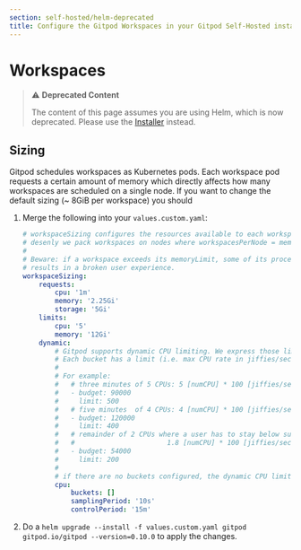 ```yaml
---
section: self-hosted/helm-deprecated
title: Configure the Gitpod Workspaces in your Gitpod Self-Hosted installation
---
```


<script context="module">
  export const prerender = true;
</script>

# Workspaces

> ⚠️ **Deprecated Content**
>
> The content of this page assumes you are using Helm, which is now deprecated. Please use the [Installer](../../latest) instead.

## Sizing

Gitpod schedules workspaces as Kubernetes pods. Each workspace pod requests a certain amount of memory which directly affects how many workspaces are scheduled on a single node.
If you want to change the default sizing (~ 8GiB per workspace) you should

1.  Merge the following into your `values.custom.yaml`:

    ```yaml
    # workspaceSizing configures the resources available to each workspace. These settings directly impact how
    # desenly we pack workspaces on nodes where workspacesPerNode = memoryAvailable(node) / memoryRequest.
    #
    # Beware: if a workspace exceeds its memoryLimit, some of its processes may be terminated (OOM-kill) which
    # results in a broken user experience.
    workspaceSizing:
        requests:
            cpu: '1m'
            memory: '2.25Gi'
            storage: '5Gi'
        limits:
            cpu: '5'
            memory: '12Gi'
        dynamic:
            # Gitpod supports dynamic CPU limiting. We express those limits in "buckets of CPU time" (jiffies where 1 jiffie is 1% of a vCPU).
            # Each bucket has a limit (i.e. max CPU rate in jiffies/sec, 100 jiffies/sec = 1 vCPU).
            #
            # For example:
            #   # three minutes of 5 CPUs: 5 [numCPU] * 100 [jiffies/sec] * (3 * 60) [seconds] = 90000
            #   - budget: 90000
            #     limit: 500
            #   # five minutes  of 4 CPUs: 4 [numCPU] * 100 [jiffies/sec] * (5 * 60) [seconds] = 120000
            #   - budget: 120000
            #     limit: 400
            #   # remainder of 2 CPUs where a user has to stay below sustained use of 1.8 CPUs for 5 minutes:
            #   #                       1.8 [numCPU] * 100 [jiffies/sec] * (5 * 60) [seconds] = 54000
            #   - budget: 54000
            #     limit: 200
            #
            # if there are no buckets configured, the dynamic CPU limiting is disabled.
            cpu:
                buckets: []
                samplingPeriod: '10s'
                controlPeriod: '15m'
    ```

2.  Do a `helm upgrade --install -f values.custom.yaml gitpod gitpod.io/gitpod --version=0.10.0` to apply the changes.
